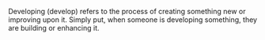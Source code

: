 Developing (develop) refers to the process of creating something new or improving upon it. Simply put, when someone is developing something, they are building or enhancing it.
